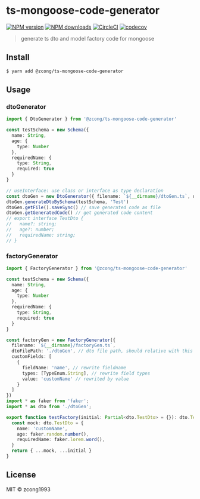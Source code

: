 # ts-mongoose-code-generator

[![NPM version](https://img.shields.io/npm/v/@zcong/ts-mongoose-code-generator.svg?style=flat)](https://npmjs.com/package/@zcong/ts-mongoose-code-generator) [![NPM downloads](https://img.shields.io/npm/dm/@zcong/ts-mongoose-code-generator.svg?style=flat)](https://npmjs.com/package/@zcong/ts-mongoose-code-generator) [![CircleCI](https://circleci.com/gh/zcong1993/ts-mongoose-code-generator/tree/master.svg?style=shield)](https://circleci.com/gh/zcong1993/ts-mongoose-code-generator/tree/master) [![codecov](https://codecov.io/gh/zcong1993/ts-mongoose-code-generator/branch/master/graph/badge.svg)](https://codecov.io/gh/zcong1993/ts-mongoose-code-generator)

> generate ts dto and model factory code for mongoose

## Install

```bash
$ yarn add @zcong/ts-mongoose-code-generator
```

## Usage

### dtoGenerator

```ts
import { DtoGenerator } from '@zcong/ts-mongoose-code-generator'

const testSchema = new Schema({
  name: String,
  age: {
    type: Number
  },
  requiredName: {
    type: String,
    required: true
  }
}

// useInterface: use class or interface as type declaration
const dtoGen = new DtoGenerator({ filename: `${__dirname}/dtoGen.ts`, useInterface: false })
dtoGen.generateDtoBySchema(testSchema, 'Test')
dtoGen.getFile().saveSync() // save generated code as file
dtoGen.getGeneratedCode() // get generated code content
// export interface TestDto {
//   name?: string;
//   age?: number;
//   requiredName: string;
// }
```

### factoryGenerator

```ts
import { FactoryGenerator } from '@zcong/ts-mongoose-code-generator'

const testSchema = new Schema({
  name: String,
  age: {
    type: Number
  },
  requiredName: {
    type: String,
    required: true
  }
}

const factoryGen = new FactoryGenerator({
  filename: `${__dirname}/factoryGen.ts`,
  dtoFilePath: './dtoGen', // dto file path, should relative with this file and without ts extension
  customFields: [
    {
      fieldName: 'name', // rewrite fieldname
      types: [TypeEnum.String], // rewrite field types
      value: 'customName' // rewrited by value
    }
  ]
})
import * as faker from 'faker';
import * as dto from './dtoGen';

export function testFactory(initial: Partial<dto.TestDto> = {}): dto.TestDto {
  const mock: dto.TestDto = {
    name: 'customName',
    age: faker.random.number(),
    requiredName: faker.lorem.word(),
  }
  return { ...mock, ...initial }
}
```

## License

MIT &copy; zcong1993
